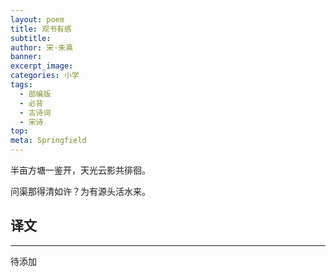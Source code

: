 ```yaml
---
layout: poem
title: 观书有感
subtitle: 
author: 宋·朱熹
banner: 
excerpt_image: 
categories: 小学
tags:
  - 部编版
  - 必背
  - 古诗词
  - 宋诗
top: 
meta: Springfield
---
```


半亩方塘一鉴开，天光云影共徘徊。

问渠那得清如许？为有源头活水来。


## 译文

---

待添加